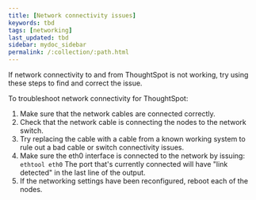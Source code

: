 ```yaml
---
title: [Network connectivity issues]
keywords: tbd
tags: [networking]
last_updated: tbd
sidebar: mydoc_sidebar
permalink: /:collection/:path.html
---
```

If network connectivity to and from ThoughtSpot is not working, try using these steps to find and correct the issue.

To troubleshoot network connectivity for ThoughtSpot:

1. Make sure that the network cables are connected correctly.
2. Check that the network cable is connecting the nodes to the network switch.
3. Try replacing the cable with a cable from a known working system to rule out a bad cable or switch connectivity issues.
4. Make sure the eth0 interface is connected to the network by issuing: `ethtool eth0` The port that's currently connected will have "link detected" in the last line of the output.
5. If the networking settings have been reconfigured, reboot each of the nodes.
